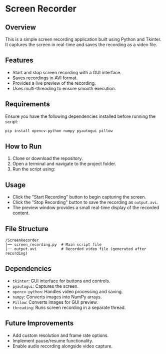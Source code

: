 # Screen Recorder

## Overview
This is a simple screen recording application built using Python and Tkinter. It captures the screen in real-time and saves the recording as a video file.

## Features
- Start and stop screen recording with a GUI interface.
- Saves recordings in AVI format.
- Provides a live preview of the recording.
- Uses multi-threading to ensure smooth execution.

## Requirements
Ensure you have the following dependencies installed before running the script:

```bash
pip install opencv-python numpy pyautogui pillow
```

## How to Run
1. Clone or download the repository.
2. Open a terminal and navigate to the project folder.
3. Run the script using:

## Usage
- Click the "Start Recording" button to begin capturing the screen.
- Click the "Stop Recording" button to save the recording as `output.avi`.
- The preview window provides a small real-time display of the recorded content.

## File Structure
```
/ScreenRecorder
│── screen_recording.py  # Main script file
│── output.avi           # Recorded video file (generated after recording)
```

## Dependencies
- `tkinter`: GUI interface for buttons and controls.
- `pyautogui`: Captures the screen.
- `opencv-python`: Handles video processing and saving.
- `numpy`: Converts images into NumPy arrays.
- `Pillow`: Converts images for GUI preview.
- `threading`: Runs screen recording in a separate thread.

## Future Improvements
- Add custom resolution and frame rate options.
- Implement pause/resume functionality.
- Enable audio recording alongside video capture.



